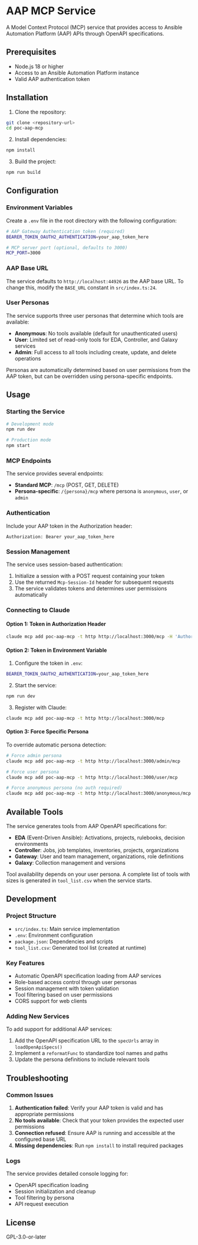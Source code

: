 # AAP MCP Service

A Model Context Protocol (MCP) service that provides access to Ansible Automation Platform (AAP) APIs through OpenAPI specifications.

## Prerequisites

- Node.js 18 or higher
- Access to an Ansible Automation Platform instance
- Valid AAP authentication token

## Installation

1. Clone the repository:
```bash
git clone <repository-url>
cd poc-aap-mcp
```

2. Install dependencies:
```bash
npm install
```

3. Build the project:
```bash
npm run build
```

## Configuration

### Environment Variables

Create a `.env` file in the root directory with the following configuration:

```bash
# AAP Gateway Authentication token (required)
BEARER_TOKEN_OAUTH2_AUTHENTICATION=your_aap_token_here

# MCP server port (optional, defaults to 3000)
MCP_PORT=3000
```

### AAP Base URL

The service defaults to `http://localhost:44926` as the AAP base URL. To change this, modify the `BASE_URL` constant in `src/index.ts:24`.

### User Personas

The service supports three user personas that determine which tools are available:

- **Anonymous**: No tools available (default for unauthenticated users)
- **User**: Limited set of read-only tools for EDA, Controller, and Galaxy services
- **Admin**: Full access to all tools including create, update, and delete operations

Personas are automatically determined based on user permissions from the AAP token, but can be overridden using persona-specific endpoints.

## Usage

### Starting the Service

```bash
# Development mode
npm run dev

# Production mode
npm start
```

### MCP Endpoints

The service provides several endpoints:

- **Standard MCP**: `/mcp` (POST, GET, DELETE)
- **Persona-specific**: `/{persona}/mcp` where persona is `anonymous`, `user`, or `admin`

### Authentication

Include your AAP token in the Authorization header:

```
Authorization: Bearer your_aap_token_here
```

### Session Management

The service uses session-based authentication:

1. Initialize a session with a POST request containing your token
2. Use the returned `Mcp-Session-Id` header for subsequent requests
3. The service validates tokens and determines user permissions automatically

### Connecting to Claude

#### Option 1: Token in Authorization Header

```bash
claude mcp add poc-aap-mcp -t http http://localhost:3000/mcp -H 'Authorization: Bearer your_aap_token_here'
```

#### Option 2: Token in Environment Variable

1. Configure the token in `.env`:
```bash
BEARER_TOKEN_OAUTH2_AUTHENTICATION=your_aap_token_here
```

2. Start the service:
```bash
npm run dev
```

3. Register with Claude:
```bash
claude mcp add poc-aap-mcp -t http http://localhost:3000/mcp
```

#### Option 3: Force Specific Persona

To override automatic persona detection:

```bash
# Force admin persona
claude mcp add poc-aap-mcp -t http http://localhost:3000/admin/mcp

# Force user persona
claude mcp add poc-aap-mcp -t http http://localhost:3000/user/mcp

# Force anonymous persona (no auth required)
claude mcp add poc-aap-mcp -t http http://localhost:3000/anonymous/mcp
```

## Available Tools

The service generates tools from AAP OpenAPI specifications for:

- **EDA** (Event-Driven Ansible): Activations, projects, rulebooks, decision environments
- **Controller**: Jobs, job templates, inventories, projects, organizations
- **Gateway**: User and team management, organizations, role definitions
- **Galaxy**: Collection management and versions

Tool availability depends on your user persona. A complete list of tools with sizes is generated in `tool_list.csv` when the service starts.

## Development

### Project Structure

- `src/index.ts`: Main service implementation
- `.env`: Environment configuration
- `package.json`: Dependencies and scripts
- `tool_list.csv`: Generated tool list (created at runtime)

### Key Features

- Automatic OpenAPI specification loading from AAP services
- Role-based access control through user personas
- Session management with token validation
- Tool filtering based on user permissions
- CORS support for web clients

### Adding New Services

To add support for additional AAP services:

1. Add the OpenAPI specification URL to the `specUrls` array in `loadOpenApiSpecs()`
2. Implement a `reformatFunc` to standardize tool names and paths
3. Update the persona definitions to include relevant tools

## Troubleshooting

### Common Issues

1. **Authentication failed**: Verify your AAP token is valid and has appropriate permissions
2. **No tools available**: Check that your token provides the expected user permissions
3. **Connection refused**: Ensure AAP is running and accessible at the configured base URL
4. **Missing dependencies**: Run `npm install` to install required packages

### Logs

The service provides detailed console logging for:
- OpenAPI specification loading
- Session initialization and cleanup
- Tool filtering by persona
- API request execution

## License

GPL-3.0-or-later
